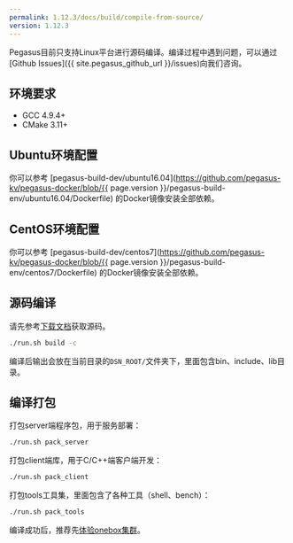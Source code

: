 ```yaml
---
permalink: 1.12.3/docs/build/compile-from-source/
version: 1.12.3
---
```


Pegasus目前只支持Linux平台进行源码编译。编译过程中遇到问题，可以通过[Github Issues]({{ site.pegasus_github_url }}/issues)向我们咨询。

## 环境要求

- GCC 4.9.4+
- CMake 3.11+

## Ubuntu环境配置

你可以参考 [pegasus-build-dev/ubuntu16.04](https://github.com/pegasus-kv/pegasus-docker/blob/{{ page.version }}/pegasus-build-env/ubuntu16.04/Dockerfile) 的Docker镜像安装全部依赖。

## CentOS环境配置

你可以参考 [pegasus-build-dev/centos7](https://github.com/pegasus-kv/pegasus-docker/blob/{{ page.version }}/pegasus-build-env/centos7/Dockerfile) 的Docker镜像安装全部依赖。

## 源码编译

请先参考[下载文档](/docs/downloads)获取源码。

```bash
./run.sh build -c
```

编译后输出会放在当前目录的`DSN_ROOT/`文件夹下，里面包含bin、include、lib目录。

## 编译打包

打包server端程序包，用于服务部署：

```bash
./run.sh pack_server
```

打包client端库，用于C/C++端客户端开发：

```bash
./run.sh pack_client
```

打包tools工具集，里面包含了各种工具（shell、bench）：

```bash
./run.sh pack_tools
```

编译成功后，推荐先[体验onebox集群](/overview/onebox)。
